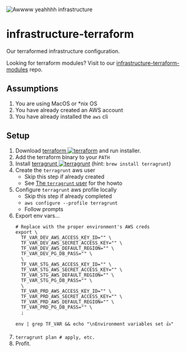 ![Awwww yeahhhh infrastructure](https://cdn.rawgit.com/silverback-insights/hosted-assets/b9db33da/images/logo-infrastructure.png)

# infrastructure-terraform
Our terraformed infrastructure configuration.

Looking for terraform modules? Visit to our [infrastructure-terraform-modules](https://github.com/silverback-insights/infrastructure-terraform-modules) repo.

## Assumptions
1. You are using MacOS or *nix OS
1. You have already created an AWS account
1. You have already installed the `aws` cli

## Setup
1. Download [terraform ![terraform](https://www.google.com/s2/favicons?domain=www.terraform.io)](https://www.terraform.io/downloads.html) and run installer.
1. Add the terraform binary to your `PATH`
1. Install [terragrunt ![terragrunt](https://avatars0.githubusercontent.com/u/17118990?v=3&s=16)](https://github.com/gruntwork-io/terragrunt)
    (hint: `brew install terragrunt`)
1. Create the `terragrunt` aws user
    * Skip this step if already created
    * See [The `terragrunt` user](./terragrunt) for the howto
1. Configure `terragrunt` aws profile locally
    * Skip this step if already completed
    * `aws configure --profile terragrunt`
    * Follow prompts
1. Export env vars...
    ```
    # Replace with the proper environment's AWS creds
    export \
      TF_VAR_DEV_AWS_ACCESS_KEY_ID="" \
      TF_VAR_DEV_AWS_SECRET_ACCESS_KEY="" \
      TF_VAR_DEV_AWS_DEFAULT_REGION="" \
      TF_VAR_DEV_PG_DB_PASS="" \
      \
      TF_VAR_STG_AWS_ACCESS_KEY_ID="" \
      TF_VAR_STG_AWS_SECRET_ACCESS_KEY="" \
      TF_VAR_STG_AWS_DEFAULT_REGION="" \
      TF_VAR_STG_PG_DB_PASS="" \
      \
      TF_VAR_PRD_AWS_ACCESS_KEY_ID="" \
      TF_VAR_PRD_AWS_SECRET_ACCESS_KEY="" \
      TF_VAR_PRD_AWS_DEFAULT_REGION="" \
      TF_VAR_PRD_PG_DB_PASS="" \
      ;

    env | grep TF_VAR && echo "\nEnvironment variables set 👍"
    ```
1. `terragrunt plan # apply, etc.`
1. Profit.

